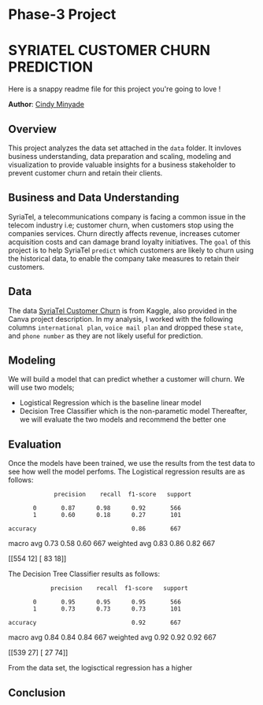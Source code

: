 # Phase-3 Project

# SYRIATEL CUSTOMER CHURN PREDICTION

Here is a snappy readme file for this project you're going to love !

**Author**: [Cindy Minyade](https://github.com/cminyade/phase3_project)

## Overview
This project analyzes the data set attached in the `data` folder. It invloves business understanding, data preparation and scaling, modeling and visualization to provide valuable insights for a business stakeholder to prevent customer churn and retain their clients.

## Business and Data Understanding
SyriaTel, a telecommunications company is facing a common issue in the telecom industry i.e; customer churn, when customers stop using the companies services. Churn directly affects revenue, increases cutomer acquisition costs and can damage brand loyalty initiatives.
The `goal` of this project is to help SyriaTel `predict` which customers are likely to churn using the historical data, to enable the company take measures to retain their customers.

## Data
The data [SyriaTel Customer Churn](https://www.kaggle.com/datasets/becksddf/churn-in-telecoms-dataset) is from Kaggle, also provided in the Canva project description.
In my analysis, I worked with the following columns `international plan`, `voice mail plan` and dropped these `state`, and `phone number` as they are not likely useful for prediction.

## Modeling

We will build a model that can predict whether a customer will churn. We will use two models;
- Logistical Regression which is the baseline linear model
- Decision Tree Classifier which is the non-parametic model
Thereafter, we will evaluate the two models and recommend the better one


## Evaluation
Once the models have been trained, we use the results from the test data to see how well the model perfoms. 
The Logistical regression results are as follows:

                 precision    recall  f1-score   support

           0       0.87      0.98      0.92       566
           1       0.60      0.18      0.27       101

    accuracy                           0.86       667
   macro avg       0.73      0.58      0.60       667
weighted avg       0.83      0.86      0.82       667

[[554  12]
 [ 83  18]]

 The Decision Tree Classifier results as follows:

                precision    recall  f1-score   support

           0       0.95      0.95      0.95       566
           1       0.73      0.73      0.73       101

    accuracy                           0.92       667
   macro avg       0.84      0.84      0.84       667
weighted avg       0.92      0.92      0.92       667

[[539  27]
 [ 27  74]]

 From the data set, the logisctical regression has a higher 


## Conclusion
